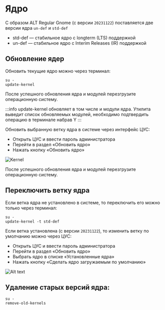 # Ядро

С образом ALT Regular Gnome (с версии `20231122`) поставляется две версии ядра `un-def` и `std-def`

- std-def — стабильное ядро с longterm (LTS) поддержкой
- un-def — стабильное ядро с Interim Releases (IR) поддержкой

## Обновление ядер

Обновить текущие ядро можно через терминал:

```shell
su -
update-kernel
```

После успешного обновления ядра и модулей перезгрузите операционную систему.

:::info
update-kernel обновляет в том числе и модули ядра. Утилита выведит список обновляемых модулей, необходимо подтвердить операцию в терминале набрав Y
:::

Обновить выбранную ветку ядра в системе через интерфейс ЦУС:

- Открыть ЦУС и ввести пароль администратора
- Перейти в раздел «Обновить ядро»
- Нажать кнопку «Обновить ядро»

![Kernel](/kernel/kernel-1.png)

После успешного обновления ядра и модулей перезгрузите операционную систему.

## Переключить ветку ядра

Если ветка ядра не установлено в системе, то переключить его можно только через терминал:

```shell
su -
update-kernel -t std-def
```

Если ветка установлена (с версии `20231122`), то изменить ветку по умолчанию можно через ЦУС:

- Открыть ЦУС и ввести пароль администратора
- Перейти в раздел «Обновить ядро»
- Выбрать ядро в списке «Установленные ядра»
- Нажать кнопку «Сделать ядро загружаемым по умолчанию»

![Alt text](/kernel/kernel-2.png)

## Удаление старых версий ядра:

```shell
su -
remove-old-kernels
```